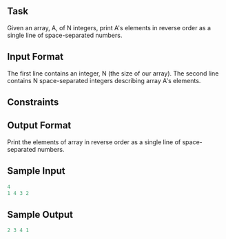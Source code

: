 ## Task
Given an array, A, of N integers, print A's elements in reverse order as a single line of space-separated numbers.

## Input Format

The first line contains an integer, N (the size of our array).
The second line contains N space-separated integers describing array A's elements.

## Constraints



## Output Format

Print the elements of array in reverse order as a single line of space-separated numbers.

## Sample Input
```javascript
4
1 4 3 2
```
## Sample Output
```javascript
2 3 4 1
```

